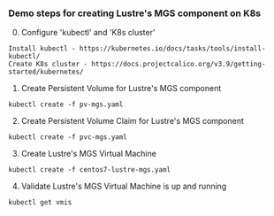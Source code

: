 ### Demo steps for creating Lustre's MGS component on K8s
0. Configure 'kubectl' and 'K8s cluster'

```
Install kubectl - https://kubernetes.io/docs/tasks/tools/install-kubectl/ 
Create K8s cluster - https://docs.projectcalico.org/v3.9/getting-started/kubernetes/
```
1. Create Persistent Volume for Lustre's MGS component
```
kubectl create -f pv-mgs.yaml
```
2. Create Persistent Volume Claim for Lustre's MGS component
```
kubectl create -f pvc-mgs.yaml
```
3. Create Lustre's MGS Virtual Machine
```
kubectl create -f centos7-lustre-mgs.yaml
```
4. Validate Lustre's MGS Virtual Machine is up and running
```
kubectl get vmis
```
